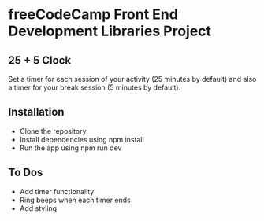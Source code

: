 # freeCodeCamp Front End Development Libraries Project

## 25 + 5 Clock

Set a timer for each session of your activity (25 minutes by default) and also a timer for your break session (5 minutes by default).

## Installation

- Clone the repository
- Install dependencies using npm install
- Run the app using npm run dev

## To Dos

- Add timer functionality
- Ring beeps when each timer ends
- Add styling

